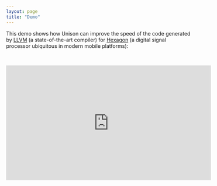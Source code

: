 ```yaml
---
layout: page
title: "Demo"
---
```


This demo shows how Unison can improve the speed of the code generated by
[LLVM](http://llvm.org/) (a state-of-the-art compiler) for
[Hexagon](https://en.wikipedia.org/wiki/Qualcomm_Hexagon) (a digital signal
processor ubiquitous in modern mobile platforms):

<br>

<p><center>
<iframe width="560" height="315" src="https://www.youtube.com/embed/t4g2AjSfMX8?modestbranding=1&rel=0&showinfo=0" frameborder="0" allowfullscreen></iframe>
</center></p>